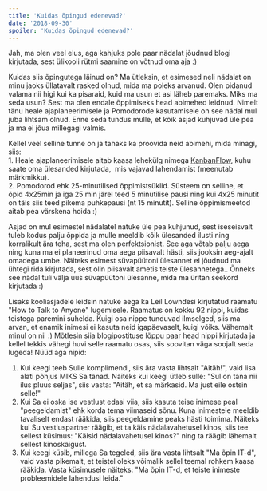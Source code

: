 ```yaml
---
title: 'Kuidas õpingud edenevad?'
date: '2018-09-30'
spoiler: 'Kuidas õpingud edenevad?'
---
```


Jah, ma olen veel elus, aga kahjuks pole paar nädalat jõudnud blogi kirjutada, sest ülikooli rütmi saamine on võtnud oma aja :)

Kuidas siis õpingutega läinud on? Ma ütleksin, et esimesed neli nädalat on minu jaoks üllatavalt rasked olnud, mida ma poleks arvanud. Olen pidanud valama nii higi kui ka pisaraid, kuid ma usun et asi läheb paremaks. Miks ma seda usun? Sest ma olen endale õppimiseks head abimehed leidnud. Nimelt tänu heale ajaplaneerimisele ja Pomodorode kasutamisele on see nädal mul juba lihtsam olnud. Enne seda tundus mulle, et kõik asjad kuhjuvad üle pea ja ma ei jõua millegagi valmis.

Kellel veel selline tunne on ja tahaks ka proovida neid abimehi, mida minagi, siis:  
1\. Heale ajaplaneerimisele aitab kaasa lehekülg nimega [KanbanFlow](https://kanbanflow.com), kuhu saate oma ülesanded kirjutada,  mis vajavad lahendamist (meenutab märkmikku).  
2\. Pomodorod ehk 25-minutilised õppimistsüklid. Süsteem on selline, et õpid 4x25min ja iga 25 min järel teed 5 minutilise pausi ning kui 4x25 minutit on täis siis teed pikema puhkepausi (nt 15 minutit). Selline õppimismeetod aitab pea värskena hoida :)

Asjad on mul esimestel nädalatel natuke üle pea kuhjunud, sest iseseisvalt tuleb kodus palju õppida ja mulle meeldib kõik ülesanded ilusti ning korralikult ära teha, sest ma olen perfektsionist. See aga võtab palju aega ning kuna ma ei planeerinud oma aega piisavalt hästi, siis jooksin aeg-ajalt omadega umbe. Näiteks esimest süvapüütoni ülesannet ei jõudnud ma ühtegi rida kirjutada, sest olin piisavalt ametis teiste ülesannetega.. Õnneks see nädal tuli välja uus süvapüütoni ülesanne, mida ma üritan seekord kirjutada :)

Lisaks kooliasjadele leidsin natuke aega ka Leil Lowndesi kirjutatud raamatu "How to Talk to Anyone" lugemisele. Raamatus on kokku 92 nippi, kuidas teistega paremini suhelda. Kuigi osa nippe tunduvad ilmselged, siis ma arvan, et enamik inimesi ei kasuta neid igapäevaselt, kuigi võiks. Vähemalt minul on nii :) Mõtlesin siia blogipostituse lõppu paar head nippi kirjutada ja kellel tekkis vähegi huvi selle raamatu osas, siis soovitan väga soojalt seda lugeda! Nüüd aga nipid:

1. Kui keegi teeb Sulle komplimendi, siis ära vasta lihtsalt "Aitäh!", vaid lisa alati põhjus MIKS Sa tänad. Näiteks kui keegi ütleb sulle: "Sul on täna nii ilus pluus seljas", siis vasta: "Aitäh, et sa märkasid. Ma just eile ostsin selle!"
2. Kui Sa ei oska ise vestlust edasi viia, siis kasuta teise inimese peal "peegeldamist" ehk korda tema viimaseid sõnu. Kuna inimestele meeldib tavaliselt endast rääkida, siis peegeldamine peaks hästi toimima. Näiteks kui Su vestluspartner räägib, et ta käis nädalavahetusel kinos, siis tee sellest küsimus: "Käisid nädalavahetusel kinos?" ning ta räägib lähemalt sellest kinoskäigust.
3. Kui keegi küsib, millega Sa tegeled, siis ära vasta lihtsalt "Ma õpin IT-d", vaid vasta pikemalt, et teistel oleks võimalik sellel teemal rohkem kaasa rääkida. Vasta küsimusele näiteks: "Ma õpin IT-d, et teiste inimeste probleemidele lahendusi leida."
